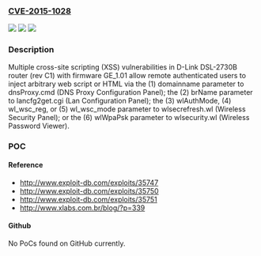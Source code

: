 ### [CVE-2015-1028](https://cve.mitre.org/cgi-bin/cvename.cgi?name=CVE-2015-1028)
![](https://img.shields.io/static/v1?label=Product&message=n%2Fa&color=blue)
![](https://img.shields.io/static/v1?label=Version&message=n%2Fa&color=blue)
![](https://img.shields.io/static/v1?label=Vulnerability&message=n%2Fa&color=brighgreen)

### Description

Multiple cross-site scripting (XSS) vulnerabilities in D-Link DSL-2730B router (rev C1) with firmware GE_1.01 allow remote authenticated users to inject arbitrary web script or HTML via the (1) domainname parameter to dnsProxy.cmd (DNS Proxy Configuration Panel); the (2) brName parameter to lancfg2get.cgi (Lan Configuration Panel); the (3) wlAuthMode, (4) wl_wsc_reg, or (5) wl_wsc_mode parameter to wlsecrefresh.wl (Wireless Security Panel); or the (6) wlWpaPsk parameter to wlsecurity.wl (Wireless Password Viewer).

### POC

#### Reference
- http://www.exploit-db.com/exploits/35747
- http://www.exploit-db.com/exploits/35750
- http://www.exploit-db.com/exploits/35751
- http://www.xlabs.com.br/blog/?p=339

#### Github
No PoCs found on GitHub currently.

